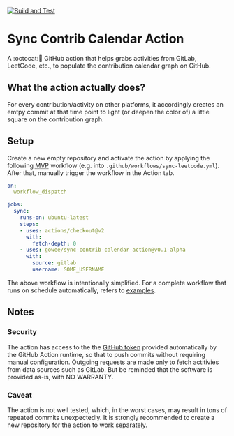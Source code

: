 [![Build and Test](https://github.com/Gowee/sync-contrib-calendar-action/workflows/Build%20and%20Test/badge.svg)](https://github.com/Gowee/sync-contrib-calendar-action/actions)

# Sync Contrib Calendar Action
A :octocat:🔀 GitHub action that helps grabs activities from GitLab, LeetCode, etc., to populate the contribution calendar graph on GitHub. 

## What the action actually does?
For every contribution/activity on other platforms, it accordingly creates an emtpy commit at that time point to light (or deepen the color of) a little square on the contribution graph.

## Setup
Create a new empty repository and activate the action by applying the following <abbr title="Minimum Viable Product">MVP</abbr> workflow (e.g. into `.github/workflows/sync-leetcode.yml`). After that, manually trigger the workflow in the Action tab. 

```yml
on: 
  workflow_dispatch

jobs:
  sync:
    runs-on: ubuntu-latest
    steps:
    - uses: actions/checkout@v2
      with:
        fetch-depth: 0
    - uses: gowee/sync-contrib-calendar-action@v0.1-alpha
      with:
        source: gitlab
        username: SOME_USERNAME
```
The above workflow is intentionally simplified. For a complete workflow that runs on schedule automatically, refers to [examples](https://github.com/Gowee/sync-contrib-calendar-action/tree/main/examples).


## Notes
### Security
The action has access to the the [GitHub token](https://docs.github.com/en/free-pro-team@latest/github/authenticating-to-github/creating-a-personal-access-token) provided automatically by the GitHub Action runtime, so that to push commits without requiring manual configuration.
Outgoing requests are made only to fetch actitivies from data sources such as GitLab.
But be reminded that the software is provided as-is, with NO WARRANTY. 

### Caveat
The action is not well tested, which, in the worst cases, may result in tons of repeated commits unexpectedly.
It is strongly recommended to create a new repository for the action to work separately.
